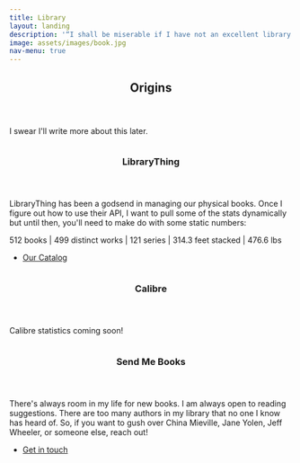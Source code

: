 ```yaml
---
title: Library
layout: landing
description: '“I shall be miserable if I have not an excellent library.” – Jane Austen'
image: assets/images/book.jpg
nav-menu: true
---
```


<!-- Main -->
<div id="main">

<!-- One -->
<section id="one">
	<div class="inner">
		<header class="major">
			<h2>Origins</h2>
		</header>
		<p>I swear I'll write more about this later.</p>
	</div>
</section>

<!-- Two -->
<section id="two" class="spotlights">
	<section>
		<a href="https://www.librarything.com/profile/feralgroundhog/stats/library" class="image">
			<img src='{{ "assets/images/bookshelf.jpg" | relative_url }}' alt="" data-position="center center" />
		</a>
		<div class="content">
			<div class="inner">
				<header class="major">
					<h3>LibraryThing</h3>
				</header>
				<p>LibraryThing has been a godsend in managing our physical books. Once I figure out how to use their API, I want to pull some of the stats dynamically but until then, you'll need to make do with some static numbers:</p>
				<p>512 books | 499 distinct works | 121 series | 314.3 feet stacked | 476.6 lbs</p>
				<ul class="actions">
					<li><a href="https://www.librarything.com/profile/feralgroundhog/stats/library" class="button">Our Catalog</a></li>
				</ul>
			</div>
		</div>
	</section>
	<section>
		<a class="image">
			<img src='{{ "assets/images/ebook.jpg" | relative_url }}' alt="" data-position="top center" />
		</a>
		<div class="content">
			<div class="inner">
				<header class="major">
					<h3>Calibre</h3>
				</header>
				<p>Calibre statistics coming soon!</p>
			</div>
		</div>
	</section>
	<section>
		<a class="image">
			<img src='{{ "assets/images/book-pages.jpg" | relative_url }}' alt="" data-position="25% 25%" />
		</a>
		<div class="content">
			<div class="inner">
				<header class="major">
					<h3>Send Me Books</h3>
				</header>
				<p>There's always room in my life for new books. I am always open to reading suggestions. There are too many authors in my library that no one I know has heard of. So, if you want to gush over China Mieville, Jane Yolen, Jeff Wheeler, or someone else, reach out!</p>
				<ul class="actions">
					<li><a href="#contact" class="button next scrolly">Get in touch</a></li>
				</ul>
			</div>
		</div>
	</section>
</section>

</div>
